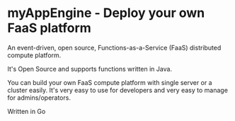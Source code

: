 # myAppEngine - Deploy your own FaaS platform
An event-driven, open source, Functions-as-a-Service (FaaS) distributed compute platform.

It's Open Source and supports functions written in Java. 

You can build your own FaaS compute platform with single server or a cluster easily. 
It's very easy to use for developers and very easy to manage for admins/operators.

Written in Go
